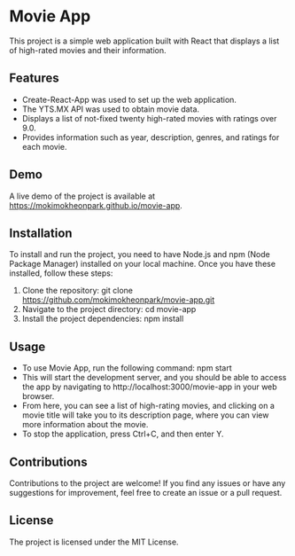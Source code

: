 # Movie App

This project is a simple web application built with React that displays a list of high-rated movies and their information.

## Features

- Create-React-App was used to set up the web application.
- The YTS.MX API was used to obtain movie data.
- Displays a list of not-fixed twenty high-rated movies with ratings over 9.0.
- Provides information such as year, description, genres, and ratings for each movie.

## Demo

A live demo of the project is available at https://mokimokheonpark.github.io/movie-app.

## Installation

To install and run the project, you need to have Node.js and npm (Node Package Manager) installed on your local machine. Once you have these installed, follow these steps:

1. Clone the repository: git clone https://github.com/mokimokheonpark/movie-app.git
2. Navigate to the project directory: cd movie-app
3. Install the project dependencies: npm install

## Usage

- To use Movie App, run the following command: npm start
- This will start the development server, and you should be able to access the app by navigating to http://localhost:3000/movie-app in your web browser.
- From here, you can see a list of high-rating movies, and clicking on a movie title will take you to its description page, where you can view more information about the movie.
- To stop the application, press Ctrl+C, and then enter Y.

## Contributions

Contributions to the project are welcome! If you find any issues or have any suggestions for improvement, feel free to create an issue or a pull request.

## License

The project is licensed under the MIT License.
